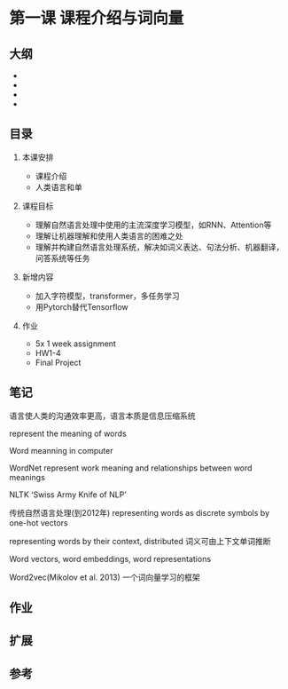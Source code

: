 # 第一课 课程介绍与词向量

## 大纲
- [](#1)
- [](#2)
- [](#3)
- [](#4)

## 目录

1. 本课安排
	
	- 课程介绍
	- 人类语言和单

2. 课程目标

	- 理解自然语言处理中使用的主流深度学习模型，如RNN、Attention等
	- 理解让机器理解和使用人类语言的困难之处
	- 理解并构建自然语言处理系统，解决如词义表达、句法分析、机器翻译，问答系统等任务

3. 新增内容

	- 加入字符模型，transformer，多任务学习
	- 用Pytorch替代Tensorflow

4. 作业
	- 5x 1 week assignment
	- HW1-4
	- Final Project

## 笔记

语言使人类的沟通效率更高，语言本质是信息压缩系统

represent the meaning of words

Word meanning in computer

WordNet represent work meaning and relationships between word meanings

NLTK ‘Swiss Army Knife of NLP’

传统自然语言处理(到2012年)
representing words as discrete symbols by one-hot vectors

representing words by their context, distributed 词义可由上下文单词推断

Word vectors, word embeddings, word representations

Word2vec(Mikolov et al. 2013) 一个词向量学习的框架

## 作业

## 扩展

## 参考
